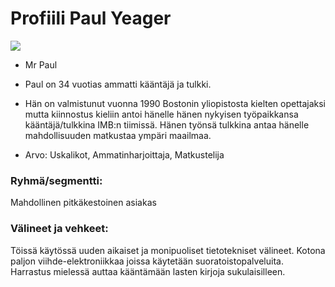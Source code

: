 # Profiili Paul Yeager



![](https://openclipart.org/image/300px/svg_to_png/22412/nicubunu-Emoticons-Question-face.png&disposition=attachment)

  * Mr Paul
  * Paul on 34 vuotias ammatti kääntäjä ja tulkki.
  * Hän on valmistunut vuonna 1990 Bostonin yliopistosta kielten opettajaksi
  mutta kiinnostus kieliin antoi hänelle hänen nykyisen työpaikkansa kääntäjä/tulkkina IMB:n tiimissä. Hänen työnsä tulkkina antaa hänelle mahdollisuuden matkustaa ympäri maailmaa.

  * Arvo: Uskalikot, Ammatinharjoittaja, Matkustelija


### Ryhmä/segmentti:

Mahdollinen pitkäkestoinen asiakas

### Välineet ja vehkeet:

Töissä käytössä uuden aikaiset ja monipuoliset tietotekniset välineet. Kotona paljon viihde-elektroniikkaa joissa käytetään suoratoistopalveluita. Harrastus mielessä auttaa kääntämään lasten kirjoja sukulaisilleen.
